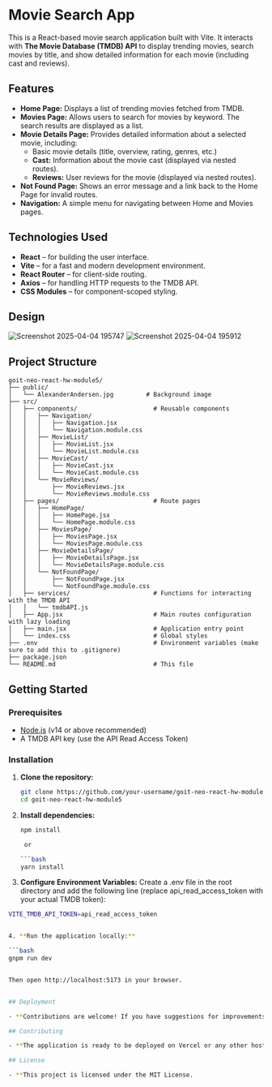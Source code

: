 # Movie Search App

This is a React-based movie search application built with Vite. It interacts with **The Movie Database (TMDB) API** to display trending movies, search movies by title, and show detailed information for each movie (including cast and reviews).

## Features

- **Home Page:** Displays a list of trending movies fetched from TMDB.
- **Movies Page:** Allows users to search for movies by keyword. The search results are displayed as a list.
- **Movie Details Page:** Provides detailed information about a selected movie, including:
  - Basic movie details (title, overview, rating, genres, etc.)
  - **Cast:** Information about the movie cast (displayed via nested routes).
  - **Reviews:** User reviews for the movie (displayed via nested routes).
- **Not Found Page:** Shows an error message and a link back to the Home Page for invalid routes.
- **Navigation:** A simple menu for navigating between Home and Movies pages.

## Technologies Used

- **React** – for building the user interface.
- **Vite** – for a fast and modern development environment.
- **React Router** – for client-side routing.
- **Axios** – for handling HTTP requests to the TMDB API.
- **CSS Modules** – for component-scoped styling.

## Design

![Screenshot 2025-04-04 195747](https://github.com/user-attachments/assets/22c08ca9-1354-40db-94cc-549f2e035c33)
![Screenshot 2025-04-04 195912](https://github.com/user-attachments/assets/d33b01b3-5637-429a-91c9-bdeef821e425)


## Project Structure

    goit-neo-react-hw-module5/
    ├── public/
    │   └── AlexanderAndersen.jpg         # Background image
    ├── src/
    │   ├── components/                     # Reusable components
    │   │   ├── Navigation/
    │   │   │   ├── Navigation.jsx
    │   │   │   └── Navigation.module.css
    │   │   ├── MovieList/
    │   │   │   ├── MovieList.jsx
    │   │   │   └── MovieList.module.css
    │   │   ├── MovieCast/
    │   │   │   ├── MovieCast.jsx
    │   │   │   └── MovieCast.module.css
    │   │   └── MovieReviews/
    │   │       ├── MovieReviews.jsx
    │   │       └── MovieReviews.module.css
    │   ├── pages/                          # Route pages
    │   │   ├── HomePage/
    │   │   │   ├── HomePage.jsx
    │   │   │   └── HomePage.module.css
    │   │   ├── MoviesPage/
    │   │   │   ├── MoviesPage.jsx
    │   │   │   └── MoviesPage.module.css
    │   │   ├── MovieDetailsPage/
    │   │   │   ├── MovieDetailsPage.jsx
    │   │   │   └── MovieDetailsPage.module.css
    │   │   └── NotFoundPage/
    │   │       ├── NotFoundPage.jsx
    │   │       └── NotFoundPage.module.css
    │   ├── services/                       # Functions for interacting with the TMDB API
    │   │   └── tmdbAPI.js
    │   ├── App.jsx                         # Main routes configuration with lazy loading
    │   ├── main.jsx                        # Application entry point
    │   └── index.css                       # Global styles
    ├── .env                                # Environment variables (make sure to add this to .gitignore)
    ├── package.json
    └── README.md                           # This file


## Getting Started

### Prerequisites

- [Node.js](https://nodejs.org/) (v14 or above recommended)
- A TMDB API key (use the API Read Access Token)

### Installation

1. **Clone the repository:**

   ```bash
   git clone https://github.com/your-username/goit-neo-react-hw-module5.git
   cd goit-neo-react-hw-module5

2. **Install dependencies:**

   ```bash
   npm install
   
    or
   
   ```bash
   yarn install
   

 3. **Configure Environment Variables:**
Create a .env file in the root directory and add the following line (replace api_read_access_token with your actual TMDB token):

   ```bash
   VITE_TMDB_API_TOKEN=api_read_access_token


4. **Run the application locally:**

   ```bash
   gnpm run dev


Then open http://localhost:5173 in your browser.


## Deployment

- **Contributions are welcome! If you have suggestions for improvements or find issues, please open an issue or submit a pull request.

## Contributing

- **The application is ready to be deployed on Vercel or any other hosting platform that supports React. Remember to set up the environment variables on your deployment platform.

## License

- **This project is licensed under the MIT License.
